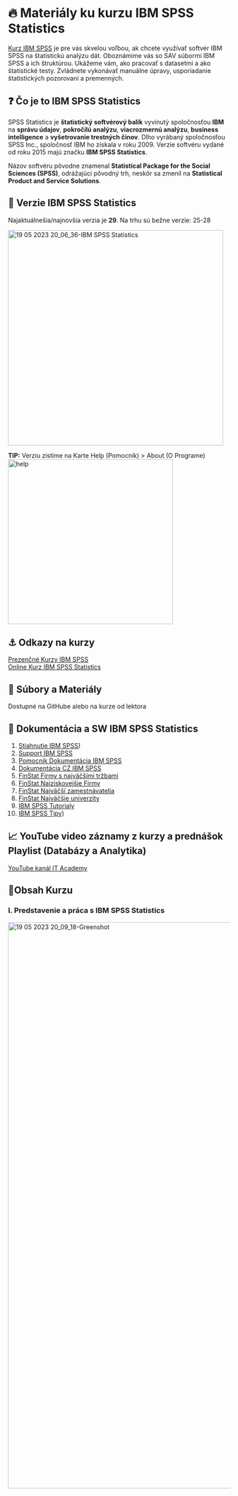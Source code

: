 # 🔥 Materiály ku kurzu IBM SPSS Statistics

[Kurz IBM SPSS](https://www.vita.sk/ibm-spss-statistics/) je pre vás skvelou voľbou, ak chcete využívať softvér IBM SPSS na štatistickú analýzu dát. Oboznámime vás so SAV súbormi IBM SPSS a ich štruktúrou. Ukážeme vám, ako pracovať s datasetmi a ako štatistické testy. Zvládnete vykonávať manuálne úpravy, usporiadanie štatistických pozorovaní a premenných.

## ❓ Čo je to IBM SPSS Statistics
SPSS Statistics je **štatistický softvérový balík** vyvinutý spoločnosťou **IBM** na **správu údajov**, **pokročilú analýzu**, **viacrozmernú analýzu**, **business intelligence** a **vyšetrovanie trestných činov**. Dlho vyrábaný spoločnosťou SPSS Inc., spoločnosť IBM ho získala v roku 2009. Verzie softvéru vydané od roku 2015 majú značku **IBM SPSS Statistics**.

Názov softvéru pôvodne znamenal **Statistical Package for the Social Sciences (SPSS)**, odrážajúci pôvodný trh, neskôr sa zmenil na **Statistical Product and Service Solutions**.

## 🙋 Verzie IBM SPSS Statistics
Najaktuálnešia/najnovšia verzia je **29**. Na trhu sú bežne verzie: 25-28  

<img width="487" alt="19 05 2023 20_06_36-IBM SPSS Statistics" src="https://github.com/miroslav-reiter/Kurz_IBM_SPSS_Statistics/assets/24510943/05809412-b26b-42df-b1c0-abd2d95b6c7e">

**TIP:** Verziu zistíme na Karte Help (Pomocník) > About (O Programe) 
<img width="373" alt="help" src="https://github.com/miroslav-reiter/Kurz_IBM_SPSS_Statistics/assets/24510943/a752c5b3-074c-4ac8-ae61-8eec2647984a">

## ⚓ Odkazy na kurzy
[Prezenčné Kurzy IBM SPSS](https://www.it-academy.sk/kurz-ibm-spss-i-zaciatocnik)  
[Online Kurz IBM SPSS Statistics](https://www.vita.sk/online-kurz-ibm-spss-statistics/)  

## 📁 Súbory a Materiály
Dostupné na GitHube alebo na kurze od lektora

## 📔 Dokumentácia a SW IBM SPSS Statistics
1. [Stiahnutie IBM SPSS](https://www.ibm.com/analytics/spss-statistics-software ))
1. [Support IBM SPSS](https://www.ibm.com/products/spss-statistics/support)
1. [Pomocník Dokumentácia IBM SPSS](https://www.ibm.com/docs/en/spss-statistics/saas?topic=statistics-coach)
1. [Dokumentácia CZ IBM SPSS](https://www.ibm.com/support/pages/node/6607043#cs)
4. [FinStat Firmy s najväčšími tržbami](https://finstat.sk/databaza-financnych-udajov?sort=sales-desc&years=2020)
5. [FinStat Najziskovejšie Firmy](https://finstat.sk/databaza-financnych-udajov?sort=profit-desc&years=2020)
6. [FinStat Najväčší zamestnávatelia](https://finstat.sk/databaza-firiem-organizacii?sort=empl-desc)
7. [FinStat Najväčšie univerzity](https://finstat.sk/databaza-neziskoviek?sort=revenue-desc&tab=revenue&legalform=382)
8. [IBM SPSS Tutorialy](https://www.spss-tutorials.com/)
9. [IBM SPSS Tipy](https://www.spssanalyticspartner.com/analytics-resources/ibm-spss-technical-tips/))

## 📈 YouTube video záznamy z kurzy a prednášok Playlist (Databázy a Analytika)
[YouTube kanál IT Academy](https://www.youtube.com/watch?v=16mOykzIcYU&list=PLIu_ZdHo7Pk-u7vjIzelqSpYtYpP1lhIU&index=45) 

## 📎Obsah Kurzu
### I. Predstavenie a práca s IBM SPSS Statistics
<img width="1280" alt="19 05 2023 20_09_18-Greenshot" src="https://github.com/miroslav-reiter/Kurz_IBM_SPSS_Statistics/assets/24510943/588f2fe9-f4b4-49ce-8caa-bc427c0db571">

